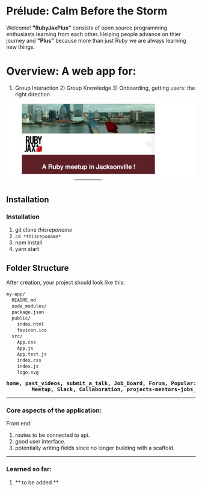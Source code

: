 
# Prélude: Calm Before the Storm
Welcome! <b>"RubyJaxPlus"</b> consists of open source programming enthusiasts learning from each other. Helping people advance on thier journey and <b>"Plus"</b> because more than just Ruby we are always learning new things.

# Overview: A web app for:
1) Group Interaction 2) Group Knowledge 3) Onboarding, getting users: the right direction

![RubyJax](https://raw.githubusercontent.com/michaeldimmitt/RubyJax.org/master/app/assets/images/readme_banner.png)

## Installation
### Installation

1) git clone *thisreponame*
9) ```cd *thisreponame*```
9) npm install   
12) yarn start

## Folder Structure

After creation, your project should look like this:

```
my-app/
  README.md
  node_modules/
  package.json
  public/
    index.html
    favicon.ico
  src/
    App.css
    App.js
    App.test.js
    index.css
    index.js
    logo.svg
```

<pre><b>home, past_videos, submit_a_talk, Job_Board, Forum, Popular:TIL's-Blogs-Conferences </b>
 		<b>Meetup, Slack, Collaboration, projects-mentors-jobs_via_int_companies</pre></b>
<hr>

### Core aspects of the application:
Front end:
1) routes to be connected to api.
3) good user interface.
4) potentially writing fields since no longer building with a scaffold.
<hr>

### Learned so far:
1) ** to be added **
